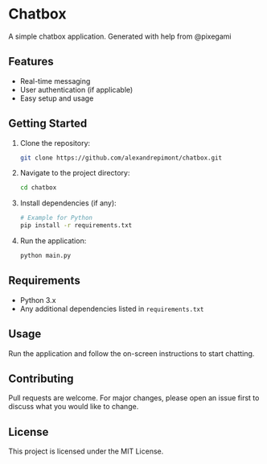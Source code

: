
# Chatbox

A simple chatbox application. Generated with help from @pixegami 

## Features
- Real-time messaging
- User authentication (if applicable)
- Easy setup and usage

## Getting Started

1. Clone the repository:
	```sh
	git clone https://github.com/alexandrepimont/chatbox.git
	```
2. Navigate to the project directory:
	```sh
	cd chatbox
	```
3. Install dependencies (if any):
	```sh
	# Example for Python
	pip install -r requirements.txt
	```
4. Run the application:
	```sh
	python main.py
	```

## Requirements
- Python 3.x
- Any additional dependencies listed in `requirements.txt`

## Usage
Run the application and follow the on-screen instructions to start chatting.

## Contributing
Pull requests are welcome. For major changes, please open an issue first to discuss what you would like to change.

## License
This project is licensed under the MIT License.

